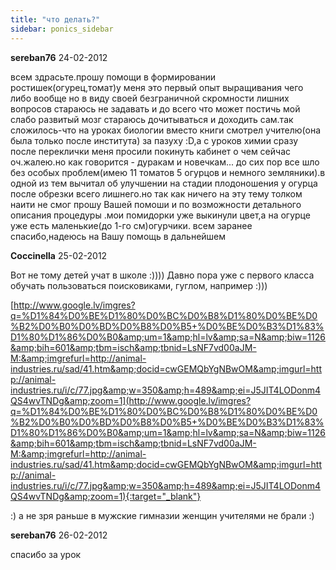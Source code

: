 ```yaml
---
title: "что делать?"
sidebar: ponics_sidebar
---
```


**sereban76** 24-02-2012

всем здрасьте.прошу помощи в формировании ростишек(огурец,томат)у меня это первый опыт выращивания чего либо вообще но в виду своей безграничной скромности лишних вопросов стараюсь не задавать и до всего что может постичь мой слабо развитый мозг стараюсь дочитываться и доходить сам.так сложилось-что на уроках биологии вместо книги смотрел учителю(она была только после института) за пазуху :D,а с уроков химии сразу после переклички меня просили покинуть кабинет о чем сейчас оч.жалею.но как говорится - дуракам и новечкам... до сих пор все шло без особых проблем(имею 11 томатов 5 огурцов и немного земляники).в одной из тем вычитал об улучшении на стадии плодоношения у огурца после обрезки всего лишнего.но так как ничего на эту тему толком наити не смог прошу Вашей помоши и по возможности детального описания процедуры .мои помидорки уже выкинули цвет,а на огурце уже есть маленькие(до 1-го см)огурчики. всем заранее спасибо,надеюсь на Вашу помощь в дальнейшем


**Coccinella** 25-02-2012

Вот не тому детей учат в школе :)))) Давно пора уже с первого класса обучать пользоваться поисковиками, гуглом, например :)))

[http://www.google.lv/imgres?q=%D1%84%D0%BE%D1%80%D0%BC%D0%B8%D1%80%D0%BE%D0%B2%D0%B0%D0%BD%D0%B8%D0%B5+%D0%BE%D0%B3%D1%83%D1%80%D1%86%D0%B0&amp;um=1&amp;hl=lv&amp;sa=N&amp;biw=1126&amp;bih=601&amp;tbm=isch&amp;tbnid=LsNF7vd00aJM-M:&amp;imgrefurl=http://animal-industries.ru/sad/41.htm&amp;docid=cwGEMQbYgNBwOM&amp;imgurl=http://animal-industries.ru/i/c/77.jpg&amp;w=350&amp;h=489&amp;ei=J5JIT4LODonm4QS4wvTNDg&amp;zoom=1](http://www.google.lv/imgres?q=%D1%84%D0%BE%D1%80%D0%BC%D0%B8%D1%80%D0%BE%D0%B2%D0%B0%D0%BD%D0%B8%D0%B5+%D0%BE%D0%B3%D1%83%D1%80%D1%86%D0%B0&amp;um=1&amp;hl=lv&amp;sa=N&amp;biw=1126&amp;bih=601&amp;tbm=isch&amp;tbnid=LsNF7vd00aJM-M:&amp;imgrefurl=http://animal-industries.ru/sad/41.htm&amp;docid=cwGEMQbYgNBwOM&amp;imgurl=http://animal-industries.ru/i/c/77.jpg&amp;w=350&amp;h=489&amp;ei=J5JIT4LODonm4QS4wvTNDg&amp;zoom=1){:target="_blank"}

:) а не зря раньше в мужские гимназии женщин учителями не брали :)


**sereban76** 26-02-2012

спасибо за урок


